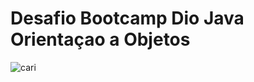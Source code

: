 
# Desafio Bootcamp Dio  Java Orientaçao a Objetos 

![cari](https://github.com/Leonardograut/CarrinhodeCompras/assets/98924684/b16e695e-aded-4482-97cd-94fbbef0ecb2)
